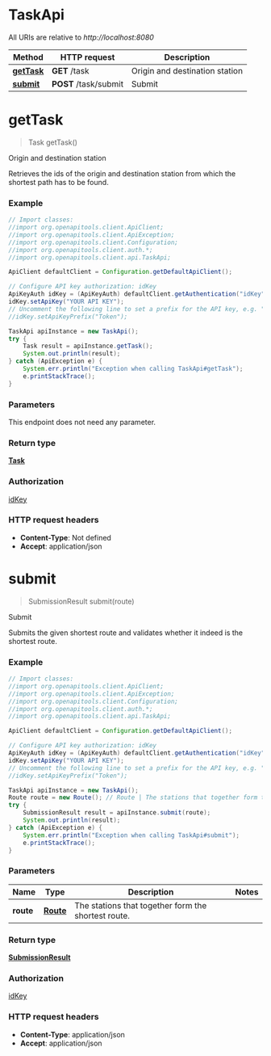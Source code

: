 # TaskApi

All URIs are relative to *http://localhost:8080*

Method | HTTP request | Description
------------- | ------------- | -------------
[**getTask**](TaskApi.md#getTask) | **GET** /task | Origin and destination station
[**submit**](TaskApi.md#submit) | **POST** /task/submit | Submit


<a name="getTask"></a>
# **getTask**
> Task getTask()

Origin and destination station

Retrieves the ids of the origin and destination station from which the shortest path has to be found.

### Example
```java
// Import classes:
//import org.openapitools.client.ApiClient;
//import org.openapitools.client.ApiException;
//import org.openapitools.client.Configuration;
//import org.openapitools.client.auth.*;
//import org.openapitools.client.api.TaskApi;

ApiClient defaultClient = Configuration.getDefaultApiClient();

// Configure API key authorization: idKey
ApiKeyAuth idKey = (ApiKeyAuth) defaultClient.getAuthentication("idKey");
idKey.setApiKey("YOUR API KEY");
// Uncomment the following line to set a prefix for the API key, e.g. "Token" (defaults to null)
//idKey.setApiKeyPrefix("Token");

TaskApi apiInstance = new TaskApi();
try {
    Task result = apiInstance.getTask();
    System.out.println(result);
} catch (ApiException e) {
    System.err.println("Exception when calling TaskApi#getTask");
    e.printStackTrace();
}
```

### Parameters
This endpoint does not need any parameter.

### Return type

[**Task**](Task.md)

### Authorization

[idKey](../README.md#idKey)

### HTTP request headers

 - **Content-Type**: Not defined
 - **Accept**: application/json

<a name="submit"></a>
# **submit**
> SubmissionResult submit(route)

Submit

Submits the given shortest route and validates whether it indeed is the shortest route.

### Example
```java
// Import classes:
//import org.openapitools.client.ApiClient;
//import org.openapitools.client.ApiException;
//import org.openapitools.client.Configuration;
//import org.openapitools.client.auth.*;
//import org.openapitools.client.api.TaskApi;

ApiClient defaultClient = Configuration.getDefaultApiClient();

// Configure API key authorization: idKey
ApiKeyAuth idKey = (ApiKeyAuth) defaultClient.getAuthentication("idKey");
idKey.setApiKey("YOUR API KEY");
// Uncomment the following line to set a prefix for the API key, e.g. "Token" (defaults to null)
//idKey.setApiKeyPrefix("Token");

TaskApi apiInstance = new TaskApi();
Route route = new Route(); // Route | The stations that together form the shortest route.
try {
    SubmissionResult result = apiInstance.submit(route);
    System.out.println(result);
} catch (ApiException e) {
    System.err.println("Exception when calling TaskApi#submit");
    e.printStackTrace();
}
```

### Parameters

Name | Type | Description  | Notes
------------- | ------------- | ------------- | -------------
 **route** | [**Route**](Route.md)| The stations that together form the shortest route. |

### Return type

[**SubmissionResult**](SubmissionResult.md)

### Authorization

[idKey](../README.md#idKey)

### HTTP request headers

 - **Content-Type**: application/json
 - **Accept**: application/json

